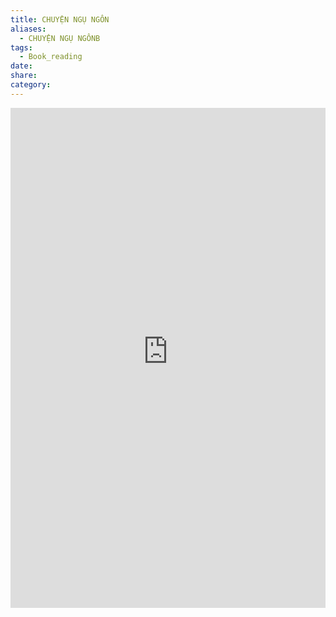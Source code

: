 ```yaml
---
title: CHUYỆN NGỤ NGÔN
aliases:
  - CHUYỆN NGỤ NGÔNB
tags:
  - Book_reading
date: 
share: 
category:
---
```

<iframe src="https://raw.githubusercontent.com/haihabk51/blog/main/docs/BOOK/CHUYENNGUNGON-1.pdf" width="100%" height="800px" frameborder="0"></iframe>
